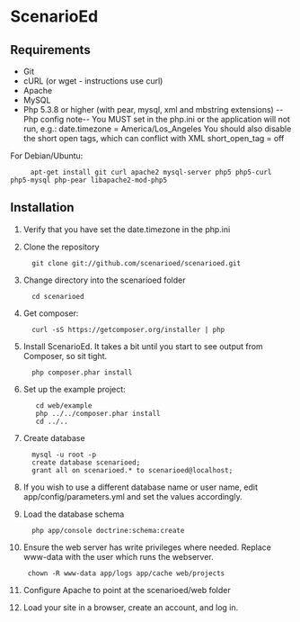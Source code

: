 ScenarioEd
==========

Requirements
------------

 * Git
 * cURL (or wget - instructions use curl)
 * Apache
 * MySQL
 * Php 5.3.8 or higher (with pear, mysql, xml and mbstring extensions)
   --Php config note-- 
   You MUST set in the php.ini or the application will not run, e.g.:
     date.timezone = America/Los_Angeles
   You should also disable the short open tags, which can conflict with XML
     short_open_tag = off 

For Debian/Ubuntu:

         apt-get install git curl apache2 mysql-server php5 php5-curl php5-mysql php-pear libapache2-mod-php5

Installation
------------

1. Verify that you have set the date.timezone in the php.ini

2. Clone the repository

         git clone git://github.com/scenarioed/scenarioed.git

3. Change directory into the scenarioed folder

         cd scenarioed

4. Get composer: 

         curl -sS https://getcomposer.org/installer | php

5. Install ScenarioEd. It takes a bit until you start to see output from Composer, so sit tight.

         php composer.phar install

6. Set up the example project:

          cd web/example
          php ../../composer.phar install
          cd ../..

7. Create database

         mysql -u root -p
         create database scenarioed;
         grant all on scenarioed.* to scenarioed@localhost;

8. If you wish to use a different database name or user name, edit app/config/parameters.yml and set the values accordingly.

9. Load the database schema

         php app/console doctrine:schema:create

10. Ensure the web server has write privileges where needed. Replace www-data with the user which runs the webserver.

         chown -R www-data app/logs app/cache web/projects

11. Configure Apache to point at the scenarioed/web folder

12. Load your site in a browser, create an account, and log in.
